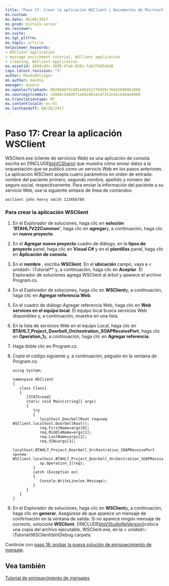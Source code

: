 ```yaml
---
title: "Paso 17: Crear la aplicación WSClient | Documentos de Microsoft"
ms.custom: 
ms.date: 06/08/2017
ms.prod: biztalk-server
ms.reviewer: 
ms.suite: 
ms.tgt_pltfrm: 
ms.topic: article
helpviewer_keywords:
- WSClient application
- message enrichment tutorial, WSClient application
- creating, WSClient application
ms.assetid: 2849cd4c-30d0-47ab-8161-fab379d5a548
caps.latest.revision: "3"
author: MandiOhlinger
ms.author: mandia
manager: anneta
ms.openlocfilehash: 8028688f918854d8251f7b059c76642800961088
ms.sourcegitcommit: cb908c540d8f1a692d01dc8f313e16cb4b4e696d
ms.translationtype: MT
ms.contentlocale: es-ES
ms.lasthandoff: 09/20/2017
---
```

# <a name="step-17-create-the-wsclient-application"></a>Paso 17: Crear la aplicación WSClient
WSClient.exe (cliente de servicios Web) es una aplicación de consola escrita en [!INCLUDE[btsVCSharp](../../includes/btsvcsharp-md.md)] que muestra cómo enviar datos a la orquestación que se publicó como un servicio Web en los pasos anteriores. La aplicación WSClient acepta cuatro parámetros en orden de entrada: nombre del paciente primero, segundo nombre, apellido y número del seguro social, respectivamente. Para enviar la información del paciente a su servicio Web, use la siguiente sintaxis de línea de comandos:  
  
```  
wsclient john henry smith 123456789  
```  
  
### <a name="to-create-the-wsclient-application"></a>Para crear la aplicación WSClient  
  
1.  En el Explorador de soluciones, haga clic en **solución 'BTAHL7V22Common'**, haga clic en **agregar**y, a continuación, haga clic en **nuevo proyecto**.  
  
2.  En el **Agregar nuevo proyecto** cuadro de diálogo, en la **tipos de proyecto** panel, haga clic en **Visual C#** y en el **plantillas** panel, haga clic en **Aplicación de consola**.  
  
3.  En el **nombre** , escriba **WSClient**. En el **ubicación** campo, vaya a  **\<* unidad*>: \Tutorial** y, a continuación, haga clic en **Aceptar**. El Explorador de soluciones agrega WSClient al árbol y aparece el archivo Program.cs.  
  
4.  En el Explorador de soluciones, haga clic en **WSClient**y, a continuación, haga clic en **Agregar referencia Web**.  
  
5.  En el cuadro de diálogo Agregar referencia Web, haga clic en **Web services en el equipo local**. El equipo local busca servicios Web disponibles y, a continuación, muestra en una lista.  
  
6.  En la lista de servicios Web en el equipo Local, haga clic en **BTAHL7_Project_Doorbell_Orchestration_SOAPReceivePort**, haga clic en **Operation_1**y, a continuación, haga clic en **Agregar referencia**.  
  
7.  Haga doble clic en Program.cs.  
  
8.  Copie el código siguiente y, a continuación, péguelo en la ventana de Program.cs:  
  
    ```  
    using System;  
  
    namespace WSClient  
    {  
       class Class1  
       {  
          [STAThread]  
          static void Main(string[] args)  
          {  
             try   
             {  
                localhost.DoorbellRoot req=new WSClient.localhost.DoorbellRoot();  
                req.FirstName=args[0];  
                req.MiddleName=args[1];  
                req.LastName=args[2];  
                req.SSN=args[3];  
                localhost.BTAHL7_Project_Doorbell_Orchestration_SOAPReceivePort sp=new WSClient.localhost.BTAHL7_Project_Doorbell_Orchestration_SOAPReceivePort();  
                sp.Operation_1(req);  
             }  
             catch (Exception ex)  
             {  
                Console.WriteLine(ex.Message);  
             }  
          }  
       }  
    }  
    ```  
  
9. En el Explorador de soluciones, haga clic en **WSClient**y, a continuación, haga clic en **generar**. Asegúrese de que aparece un mensaje de confirmación en la ventana de salida. Si no aparece ningún mensaje de correcto, solucione **WSClient**. [!INCLUDE[btsVStudioNoVersion](../../includes/btsvstudionoversion-md.md)]coloca una copia del archivo ejecutable, WSClient.exe, en la \< *unidad*>: \Tutorial\WSClient\bin\Debug carpeta.  
  
 Continúe con [paso 18: probar la nueva solución de enriquecimiento de mensaje](../../adapters-and-accelerators/accelerator-hl7/step-18-test-your-new-message-enrichment-solution.md).  
  
## <a name="see-also"></a>Vea también  
 [Tutorial de enriquecimiento de mensajes](../../adapters-and-accelerators/accelerator-hl7/message-enrichment-tutorial.md)